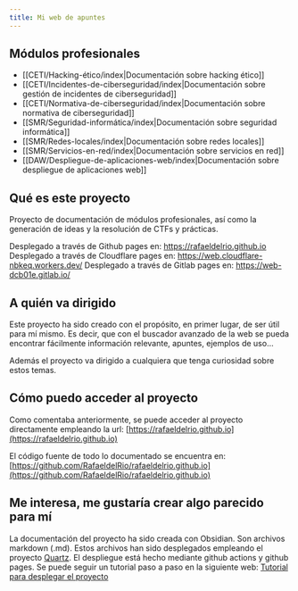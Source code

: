 ```yaml
---
title: Mi web de apuntes
---
```

## Módulos profesionales
- [[CETI/Hacking-ético/index|Documentación sobre hacking ético]] 
- [[CETI/Incidentes-de-ciberseguridad/index|Documentación sobre gestión de incidentes de ciberseguridad]]
- [[CETI/Normativa-de-ciberseguridad/index|Documentación sobre normativa de ciberseguridad]] 
- [[SMR/Seguridad-informática/index|Documentación sobre seguridad informática]]
- [[SMR/Redes-locales/index|Documentación sobre redes locales]] 
- [[SMR/Servicios-en-red/index|Documentación sobre servicios en red]] 
- [[DAW/Despliegue-de-aplicaciones-web/index|Documentación sobre despliegue de aplicaciones web]]


## Qué es este proyecto

Proyecto de documentación de módulos profesionales, así como la generación de ideas y la resolución de CTFs y prácticas.

Desplegado a través de Github pages en: https://rafaeldelrio.github.io
Desplegado a través de Cloudflare pages en: https://web.cloudflare-nbkeq.workers.dev/
Desplegado a través de Gitlab pages en: https://web-dcb01e.gitlab.io/

## A quién va dirigido

Este proyecto ha sido creado con el propósito, en primer lugar, de ser útil para mí mismo. Es decir, que con el buscador avanzado de la web se pueda encontrar fácilmente información relevante, apuntes, ejemplos de uso...

Además el proyecto va dirigido a cualquiera que tenga curiosidad sobre estos temas.

## Cómo puedo acceder al proyecto

Como comentaba anteriormente, se puede acceder al proyecto directamente empleando la url: [https://rafaeldelrio.github.io](https://rafaeldelrio.github.io)

El código fuente de todo lo documentado se encuentra en: [https://github.com/RafaeldelRio/rafaeldelrio.github.io](https://github.com/RafaeldelRio/rafaeldelrio.github.io)


## Me interesa, me gustaría crear algo parecido para mí

La documentación del proyecto ha sido creada con Obsidian. Son archivos markdown (.md).
Estos archivos han sido desplegados empleando el proyecto [Quartz](https://github.com/jackyzha0/quartz).
El despliegue está hecho mediante github actions y github pages.
Se puede seguir un tutorial paso a paso en la siguiente web:
[Tutorial para desplegar el proyecto](https://dev.to/defenderofbasic/host-your-obsidian-notebook-on-github-pages-for-free-8l1)

